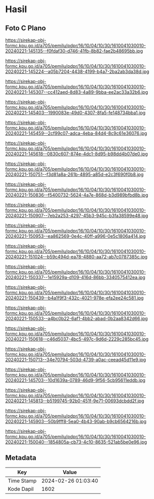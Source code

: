 # Hasil

## Foto C Plano

https://sirekap-obj-formc.kpu.go.id/a705/pemilu/pdpr/16/10/04/10/30/1610041030010-20240221-145135--f0fdaf30-d746-41fb-8b82-fae2b48695bb.jpg

https://sirekap-obj-formc.kpu.go.id/a705/pemilu/pdpr/16/10/04/10/30/1610041030010-20240221-145224--a05b7204-4438-4199-b4a7-2ba2ab3da38d.jpg

https://sirekap-obj-formc.kpu.go.id/a705/pemilu/pdpr/16/10/04/10/30/1610041030010-20240221-145307--cc412aed-8d83-4a89-9bba-ee2ac33a32b6.jpg

https://sirekap-obj-formc.kpu.go.id/a705/pemilu/pdpr/16/10/04/10/30/1610041030010-20240221-145403--1990083e-49d0-4307-8fa5-fe148734bba1.jpg

https://sirekap-obj-formc.kpu.go.id/a705/pemilu/pdpr/16/10/04/10/30/1610041030010-20240221-145459--2cf99c07-adca-4eba-84d4-8c9c61e36076.jpg

https://sirekap-obj-formc.kpu.go.id/a705/pemilu/pdpr/16/10/04/10/30/1610041030010-20240221-145618--0830c607-874e-4dc1-8d95-b98dd4b07de0.jpg

https://sirekap-obj-formc.kpu.go.id/a705/pemilu/pdpr/16/10/04/10/30/1610041030010-20240221-150751--f3d81a8a-261b-4895-a85d-e2c3f690f0b8.jpg

https://sirekap-obj-formc.kpu.go.id/a705/pemilu/pdpr/16/10/04/10/30/1610041030010-20240221-150836--f5400732-5624-4a7e-868d-b3d989bfbd8b.jpg

https://sirekap-obj-formc.kpu.go.id/a705/pemilu/pdpr/16/10/04/10/30/1610041030010-20240221-150907--7eb2a253-4297-45b3-945c-b3fa38599e48.jpg

https://sirekap-obj-formc.kpu.go.id/a705/pemilu/pdpr/16/10/04/10/30/1610041030010-20240221-150953--ea862569-0e4c-40ff-a996-0e5c1806a414.jpg

https://sirekap-obj-formc.kpu.go.id/a705/pemilu/pdpr/16/10/04/10/30/1610041030010-20240221-151024--b59c494d-ea78-4880-aa72-ab7c0787385c.jpg

https://sirekap-obj-formc.kpu.go.id/a705/pemilu/pdpr/16/10/04/10/30/1610041030010-20240221-150337--1e15929a-d109-416d-86bb-3340575412ea.jpg

https://sirekap-obj-formc.kpu.go.id/a705/pemilu/pdpr/16/10/04/10/30/1610041030010-20240221-150439--b4a1f9f3-432c-4021-978e-efa2ee24c581.jpg

https://sirekap-obj-formc.kpu.go.id/a705/pemilu/pdpr/16/10/04/10/30/1610041030010-20240221-150533--a4bc0b22-6af1-4bb2-abad-0b2aa8342d66.jpg

https://sirekap-obj-formc.kpu.go.id/a705/pemilu/pdpr/16/10/04/10/30/1610041030010-20240221-150618--c46d5037-4bc5-497c-9d6d-2229c285bc45.jpg

https://sirekap-obj-formc.kpu.go.id/a705/pemilu/pdpr/16/10/04/10/30/1610041030010-20240221-150713--34e70794-503d-4739-a0ac-ceead45d11e9.jpg

https://sirekap-obj-formc.kpu.go.id/a705/pemilu/pdpr/16/10/04/10/30/1610041030010-20240221-145703--10d1639a-0789-46d9-9f56-5cb95611eddb.jpg

https://sirekap-obj-formc.kpu.go.id/a705/pemilu/pdpr/16/10/04/10/30/1610041030010-20240221-145813--b5199745-92b0-451f-9e71-00693dcbdd2f.jpg

https://sirekap-obj-formc.kpu.go.id/a705/pemilu/pdpr/16/10/04/10/30/1610041030010-20240221-145903--50b9fff8-5ea0-4b43-90ab-b9cb6564216b.jpg

https://sirekap-obj-formc.kpu.go.id/a705/pemilu/pdpr/16/10/04/10/30/1610041030010-20240221-150040--1854805a-cb73-4c10-8635-521ab5be0e96.jpg


## Metadata

| Key        | Value               |
| ---------- | ------------------- |
| Time Stamp | 2024-02-26 01:03:40 |
| Kode Dapil | 1602                |



